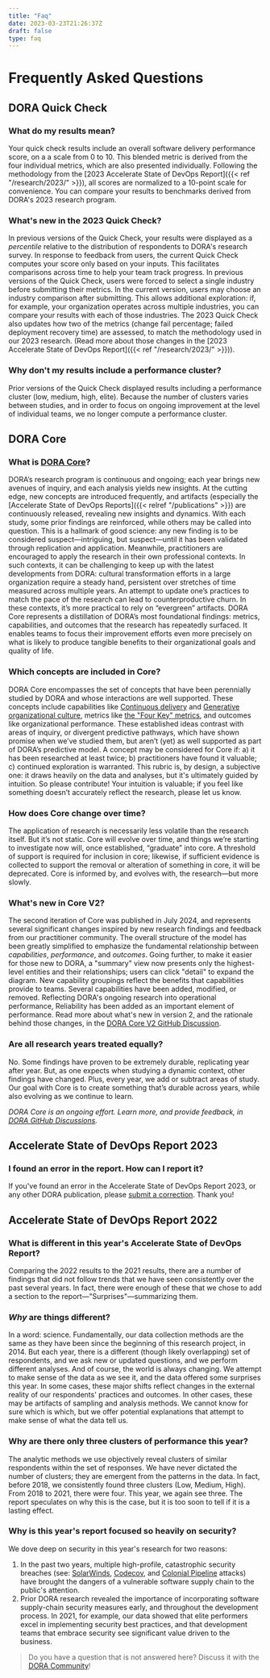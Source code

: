```yaml
---
title: "Faq"
date: 2023-03-23T21:26:37Z
draft: false
type: faq
---
```


# Frequently Asked Questions

## DORA Quick Check
### What do my results mean?
Your quick check results include an overall software delivery performance score, on a a scale from 0 to 10. This blended metric is derived from the four individual metrics, which are also presented individually. Following the methodology from the [2023 Accelerate State of DevOps Report]({{< ref "/research/2023/" >}}), all scores are normalized to a 10-point scale for convenience. You can compare your results to benchmarks derived from DORA's 2023 research program.

### What's new in the 2023 Quick Check?
In previous versions of the Quick Check, your results were displayed as a _percentile_ relative to the distribution of respondents to DORA's research survey. In response to feedback from users, the current Quick Check computes your score only based on your inputs. This facilitates comparisons across time to help your team track progress. In previous versions of the Quick Check, users were forced to select a single industry before submitting their metrics. In the current version, users may choose an industry comparison after submitting. This allows additional exploration: if, for example, your organization operates across multiple industries, you can compare your results with each of those industries. The 2023 Quick Check also updates how two of the metrics (change fail percentage; failed deployment recovery time) are assessed, to match the methodology used in our 2023 research. (Read more about those changes in the [2023 Accelerate State of DevOps Report]({{< ref "/research/2023/" >}})).

### Why don't my results include a performance cluster?
Prior versions of the Quick Check displayed results including a performance cluster (low, medium, high, elite). Because the number of clusters varies between studies, and in order to focus on ongoing improvement at the level of individual teams, we no longer compute a performance cluster.

## DORA Core
### What is [DORA Core](/core/)?
DORA’s research program is continuous and ongoing; each year brings new avenues of inquiry, and each analysis yields new insights. At the cutting edge, new concepts are introduced frequently, and artifacts (especially the [Accelerate State of DevOps Reports]({{< relref "/publications" >}}) are continuously released, revealing new insights and dynamics. With each study, some prior findings are reinforced, while others may be called into question. This is a hallmark of good science: any new finding is to be considered suspect—intriguing, but suspect—until it has been validated through replication and application. Meanwhile, practitioners are encouraged to apply the research in their own professional contexts. In such contexts, it can be challenging to keep up with the latest developments from DORA: cultural transformation efforts in a large organization require a steady hand, persistent over stretches of time measured across multiple years. An attempt to update one’s practices to match the pace of the research can lead to counterproductive churn. In these contexts, it’s more practical to rely on “evergreen” artifacts. DORA Core represents a distillation of DORA’s most foundational findings: metrics, capabilities, and outcomes that the research has repeatedly surfaced. It enables teams to focus their improvement efforts even more precisely on what is likely to produce tangible benefits to their organizational goals and quality of life.

### Which concepts are included in Core?
DORA Core encompasses the set of concepts that have been perennially studied by DORA and whose interactions are well supported. These concepts include capabilities like [Continuous delivery](/capabilities/continuous-delivery) and [Generative organizational culture](/capabilities/generative-organizational-culture), metrics like [the "Four Key" metrics](/guides/dora-metrics-four-keys/), and outcomes like organizational performance. These established ideas contrast with areas of inquiry, or divergent predictive pathways, which have shown promise when we’ve studied them, but aren’t (yet) as well supported as part of DORA’s predictive model. A concept may be considered for Core if: a) it has been researched at least twice; b) practitioners have found it valuable; c) continued exploration is warranted. This rubric is, by design, a subjective one: it draws heavily on the data and analyses, but it's ultimately guided by intuition. So please contribute! Your intuition is valuable; if you feel like something doesn’t accurately reflect the research, please let us know.

### How does Core change over time?
The application of research is necessarily less volatile than the research itself. But it’s not static. Core will evolve over time, and things we’re starting to investigate now will, once established, “graduate” into core. A threshold of support is required for inclusion in core; likewise, if sufficient evidence is collected to support the removal or alteration of something in core, it will be deprecated. Core is informed by, and evolves with, the research—but more slowly.

### What's new in Core V2?
The second iteration of Core was published in July 2024, and represents several significant changes inspired by new research findings and feedback from our practitioner community. The overall structure of the model has been greatly simplified to emphasize the fundamental relationship between _capabilities_, _performance_, and _outcomes_. Going further, to make it easier for those new to DORA, a "summary" view now presents only the highest-level entities and their relationships; users can click "detail" to expand the diagram. New capability groupings reflect the benefits that capabilities provide to teams. Several capabilities have been added, modified, or removed. Reflecting DORA's ongoing research into operational performance, Reliability has been added as an important element of performance. Read more about what's new in version 2, and the rationale behind those changes, in the [DORA Core V2 GitHub Discussion](https://github.com/dora-team/dora.dev/discussions/582).

### Are all research years treated equally?
No. Some findings have proven to be extremely durable, replicating year after year. But, as one expects when studying a dynamic context, other findings have changed. Plus, every year, we add or subtract areas of study. Our goal with Core is to create something that’s durable across years, while also evolving as we continue to learn.

_DORA Core is an ongoing effort. Learn more, and provide feedback, in [DORA GitHub Discussions](https://github.com/dora-team/dora.dev/discussions)._

## Accelerate State of DevOps Report 2023
### I found an error in the report. How can I report it?
If you've found an error in the Accelerate State of DevOps Report 2023, or any other DORA publication, please [submit a correction](/contact/?inquiry_type=Errata&errata_pub=Accelerate+State+of+DevOps+Report+2023). Thank you!

## Accelerate State of DevOps Report 2022
### What is different in this year's Accelerate State of DevOps Report?
Comparing the 2022 results to the 2021 results, there are a number of findings that did not follow trends that we have seen consistently over the past several years. In fact, there were enough of these that we chose to add a section to the report—"Surprises"—summarizing them.

### _Why_ are things different?
In a word: science. Fundamentally, our data collection methods are the same as they have been since the beginning of this research project, in 2014. But each year, there is a different (though likely overlapping) set of respondents, and we ask new or updated questions, and we perform different analyses. And of course, the world is always changing. We attempt to make sense of the data as we see it, and the data offered some surprises this year. In some cases, these major shifts reflect changes in the external reality of our respondents' practices and outcomes. In other cases, these may be artifacts of sampling and analysis methods. We cannot know for sure which is which, but we offer potential explanations that attempt to make sense of what the data tell us.

### Why are there only three clusters of performance this year?
The analytic methods we use objectively reveal clusters of similar respondents within the set of responses. We have never dictated the number of clusters; they are emergent from the patterns in the data. In fact, before 2018, we consistently found three clusters (Low, Medium, High). From 2018 to 2021, there were four. This year, we again see three. The report speculates on why this is the case, but it is too soon to tell if it is a lasting effect.

### Why is this year's report focused so heavily on security?
We dove deep on security in this year's research for two reasons:
1. In the past two years, multiple high-profile, catastrophic security breaches (see: [SolarWinds](https://www.businessinsider.com/solarwinds-hack-explained-government-agencies-cyber-security-2020-12), [Codecov](https://www.reuters.com/technology/codecov-hackers-breached-hundreds-restricted-customer-sites-sources-2021-04-19/), and [Colonial Pipeline](https://www.bloomberg.com/news/articles/2021-06-04/hackers-breached-colonial-pipeline-using-compromised-password) attacks) have brought the dangers of a vulnerable software supply chain to the public's attention.
2. Prior DORA research revealed the importance of incorporating software supply-chain security measures early, and throughout the development process. In 2021, for example, our data showed that elite performers excel in implementing security best practices, and that development teams that embrace security see significant value driven to the business.

> Do you have a question that is not answered here? Discuss it with the [DORA Community](https://dora.community)!
